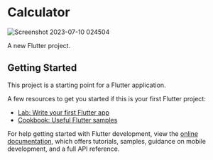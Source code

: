 # Calculator


![Screenshot 2023-07-10 024504](https://github.com/Dibs07/Simple-Calculator-App-in-Flutter/assets/131288310/9d3967ea-cf97-4f42-a3e2-4e925c2ce2f3)


A new Flutter project.
## Getting Started

This project is a starting point for a Flutter application.

A few resources to get you started if this is your first Flutter project:

- [Lab: Write your first Flutter app](https://docs.flutter.dev/get-started/codelab)
- [Cookbook: Useful Flutter samples](https://docs.flutter.dev/cookbook)

For help getting started with Flutter development, view the
[online documentation](https://docs.flutter.dev/), which offers tutorials,
samples, guidance on mobile development, and a full API reference.
